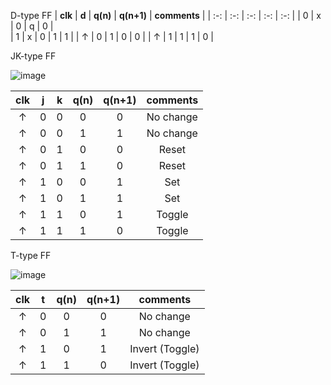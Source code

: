 D-type FF
| **clk** | **d** | **q(n)** | **q(n+1)** | **comments** |
| :-: | :-: | :-: | :-: | :-: |
| 0 | x | 0 | q | 0 |  
| 1 | x | 0 | 1 | 1 |
| ↑ | 0 | 1 | 0 | 0 | 
| ↑ | 1 | 1 | 1 | 0 | 

JK-type FF

![image](https://user-images.githubusercontent.com/99534053/158455188-86855ccd-a34a-4bb9-812b-d1437d5c6283.png)

| **clk** | **j** | **k** | **q(n)** | **q(n+1)** | **comments** |
| :-: | :-: | :-: | :-: | :-: | :-: |
| ↑ | 0 | 0 | 0 | 0 | No change | 
| ↑ | 0 | 0 | 1 | 1 | No change | 
| ↑ | 0 | 1 | 0 | 0 | Reset | 
| ↑ | 0 | 1 | 1 | 0 | Reset | 
| ↑ | 1 | 0 | 0 | 1 | Set | 
| ↑ | 1 | 0 | 1 | 1 | Set | 
| ↑ | 1 | 1 | 0 | 1 | Toggle | 
| ↑ | 1 | 1 | 1 | 0 | Toggle | 

T-type FF

![image](https://user-images.githubusercontent.com/99534053/158455105-433aeae8-d314-46df-bf29-820c8270dba6.png)

| **clk** | **t** | **q(n)** | **q(n+1)** | **comments** |
| :-: | :-: | :-: | :-: | :-: |
| ↑ | 0 | 0 | 0 | No change |  
| ↑ | 0 | 1 | 1 | No change |
| ↑ | 1 | 0 | 1 | Invert (Toggle) | 
| ↑ | 1 | 1 | 0 | Invert (Toggle) | 
